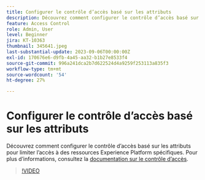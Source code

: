 ```yaml
---
title: Configurer le contrôle d’accès basé sur les attributs
description: Découvrez comment configurer le contrôle d’accès basé sur les attributs pour contrôler l’accès à des ressources Experience Platform spécifiques.
feature: Access Control
role: Admin, User
level: Beginner
jira: KT-10363
thumbnail: 345641.jpeg
last-substantial-update: 2023-09-06T00:00:00Z
exl-id: 170676e6-d9fb-4a45-aa32-b1b27e8533f4
source-git-commit: 996a241dca2b7d622524d4a9259f253113a835f3
workflow-type: tm+mt
source-wordcount: '54'
ht-degree: 27%

---
```


# Configurer le contrôle d’accès basé sur les attributs

Découvrez comment configurer le contrôle d’accès basé sur les attributs pour limiter l’accès à des ressources Experience Platform spécifiques. Pour plus d’informations, consultez la [documentation sur le contrôle d’accès](https://experienceleague.adobe.com/docs/experience-platform/access-control/abac/overview.html?lang=fr).

>[!VIDEO](https://video.tv.adobe.com/v/345641?learn=on)
